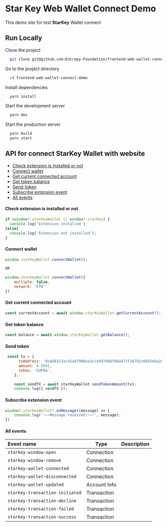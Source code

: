 # Star Key Web Wallet Connect Demo

This demo site for test **StarKey** Wallet connect


## Run Locally

Clone the project

```bash
  git clone git@github.com:Entropy-Foundation/frontend-web-wallet-connect-demo.git
```

Go to the project directory

```bash
  cd frontend-web-wallet-connect-demo
```

Install dependencies

```bash
  yarn install
```

Start the development server

```bash
  yarn dev
```

Start the production server

```bash
  yarn build
  yarn start
```

## API for connect StarKey Wallet with website

- [Check extension is installed or not](#check-extension-is-installed-or-not)
- [Connect wallet](#connect-wallet)
- [Get current connected account](#get-current-connected-account)
- [Get token balance](#get-token-balance)
- [Send-token](#send-token)
- [Subscribe extension event](#subscribe-extension-event)
- [All events](#all-events)


#### Check extension is installed or not
```javascript
if (window?.starKeyWallet || window?.starKey) {
  console.log('Extension installed');
}else{
  console.log('Extension not installed');
}
```

#### Connect wallet

```javascript
window.starKeyWallet.connectWallet();

OR

window.starKeyWallet.connectWallet({
	multiple: false,
	network: 'ETH'
})

```


####  Get current connected account
```javascript
const currentAccount = await window.starKeyWallet.getCurrentAccount();
```


####  Get token balance
```javascript
const balance = await window.starKeyWallet.getBalance();
```


####  Send token
```javascript
 const tx = {
      toAddress: '0x8d8313ac41a47908ea3cc4497d68f864472f1b792c6855eba20d206324702e0e',
      amount: 0.0001,
      token: 'SUPRA',
    };

    const sendTX = await starKeyWallet.sendTokenAmount(tx);
    console.log({ sendTX });
```

####  Subscribe extension event
```javascript
window?.starKeyWallet?.onMessage((message) => {
    console.log('~~~Message received:~~~', message);   
})
```

####  All events

| Event name                      | Type         | Description      |
|:--------------------------------|--------------|------------------|
| `starkey-window-open`           | Connection   |                  |
| `starkey-window-remove`         | Connection   |                  | 
| `starkey-wallet-connected`      | Connection   |                  |
| `starkey-wallet-disconnected`   | Connection   |                  |
| `starkey-wallet-updated`        | Account Info |                  |
| `starkey-transaction-initiated` | Transaction  |                  |
| `starkey-transaction-decline`   | Transaction  |                  |
| `starkey-transaction-failed`    | Transaction  |                  |
| `starkey-transaction-success`   | Transaction  |                  | 
